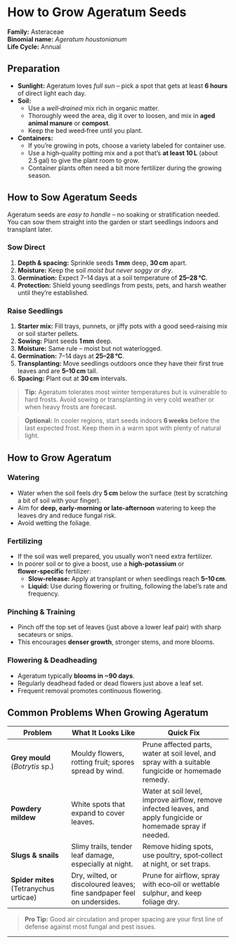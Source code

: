 # How to Grow Ageratum Seeds

**Family:** Asteraceae  
**Binomial name:** _Ageratum houstonianum_  
**Life Cycle:** Annual  

## Preparation

- **Sunlight:** Ageratum loves *full sun* – pick a spot that gets at least **6 hours** of direct light each day.  
- **Soil:**  
  - Use a *well‑drained* mix rich in organic matter.  
  - Thoroughly weed the area, dig it over to loosen, and mix in **aged animal manure** or **compost**.  
  - Keep the bed weed‑free until you plant.  
- **Containers:**  
  - If you’re growing in pots, choose a variety labeled for container use.  
  - Use a high‑quality potting mix and a pot that’s **at least 10 L** (about 2.5 gal) to give the plant room to grow.  
  - Container plants often need a bit more fertilizer during the growing season.

## How to Sow Ageratum Seeds

Ageratum seeds are *easy to handle* – no soaking or stratification needed. You can sow them straight into the garden or start seedlings indoors and transplant later.

### Sow Direct

1. **Depth & spacing:** Sprinkle seeds **1 mm** deep, **30 cm** apart.  
2. **Moisture:** Keep the soil *moist but never soggy or dry*.  
3. **Germination:** Expect 7–14 days at a soil temperature of **25–28 °C**.  
4. **Protection:** Shield young seedlings from pests, pets, and harsh weather until they’re established.

### Raise Seedlings

1. **Starter mix:** Fill trays, punnets, or jiffy pots with a good seed‑raising mix or soil starter pellets.  
2. **Sowing:** Plant seeds **1 mm** deep.  
3. **Moisture:** Same rule – moist but not waterlogged.  
4. **Germination:** 7–14 days at **25–28 °C**.  
5. **Transplanting:** Move seedlings outdoors once they have their first true leaves and are **5–10 cm** tall.  
6. **Spacing:** Plant out at **30 cm** intervals.

> **Tip:** Ageratum tolerates most winter temperatures but is vulnerable to hard frosts. Avoid sowing or transplanting in very cold weather or when heavy frosts are forecast.

> **Optional:** In cooler regions, start seeds indoors **6 weeks** before the last expected frost. Keep them in a warm spot with plenty of natural light.

## How to Grow Ageratum

### Watering

- Water when the soil feels dry **5 cm** below the surface (test by scratching a bit of soil with your finger).  
- Aim for **deep, early‑morning or late‑afternoon** watering to keep the leaves dry and reduce fungal risk.  
- Avoid wetting the foliage.

### Fertilizing

- If the soil was well prepared, you usually won’t need extra fertilizer.  
- In poorer soil or to give a boost, use a **high‑potassium** or **flower‑specific** fertilizer:  
  - **Slow‑release:** Apply at transplant or when seedlings reach **5–10 cm**.  
  - **Liquid:** Use during flowering or fruiting, following the label’s rate and frequency.

### Pinching & Training

- Pinch off the top set of leaves (just above a lower leaf pair) with sharp secateurs or snips.  
- This encourages **denser growth**, stronger stems, and more blooms.

### Flowering & Deadheading

- Ageratum typically **blooms in ~90 days**.  
- Regularly deadhead faded or dead flowers just above a leaf set.  
- Frequent removal promotes continuous flowering.

## Common Problems When Growing Ageratum

| Problem | What It Looks Like | Quick Fix |
|---------|--------------------|-----------|
| **Grey mould** (_Botrytis_ sp.) | Mouldy flowers, rotting fruit; spores spread by wind. | Prune affected parts, water at soil level, and spray with a suitable fungicide or homemade remedy. |
| **Powdery mildew** | White spots that expand to cover leaves. | Water at soil level, improve airflow, remove infected leaves, and apply fungicide or homemade spray if needed. |
| **Slugs & snails** | Slimy trails, tender leaf damage, especially at night. | Remove hiding spots, use poultry, spot‑collect at night, or set traps. |
| **Spider mites** (Tetranychus urticae) | Dry, wilted, or discoloured leaves; fine sandpaper feel on undersides. | Prune for airflow, spray with eco‑oil or wettable sulphur, and keep foliage dry. |

> **Pro Tip:** Good air circulation and proper spacing are your first line of defense against most fungal and pest issues.

---